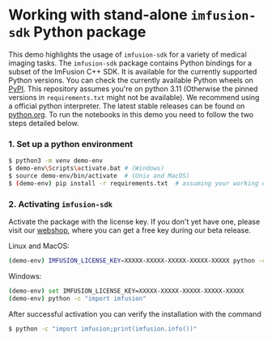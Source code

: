 # Working with stand-alone `imfusion-sdk` Python package

This demo highlights the usage of `imfusion-sdk` for a variety of medical imaging tasks.
The `imfusion-sdk` package contains Python bindings for a subset of the ImFusion C++ SDK.
It is available for the currently supported Python versions. You can check the currently available Python wheels on [PyPI](https://pypi.org/project/imfusion-sdk/).
This repository assumes you're on python 3.11 (Otherwise the pinned versions in `requirements.txt` might not be available).
We recommend using a official python interpreter. The latest stable releases can be found on [python.org](https://www.python.org/downloads/release/).
To run the notebooks in this demo you need to follow the two steps detailed below.

### 1. Set up a python environment

```Bash
$ python3 -m venv demo-env
$ demo-env\Scripts\activate.bat # (Windows) 
$ source demo-env/bin/activate  # (Unix and MacOS)
$ (demo-env) pip install -r requirements.txt  # assuming your working directory is `imfusion_sdk`  
```

### 2. Activating `imfusion-sdk`

Activate the package with the license key.
If you don't yet have one, please visit our [webshop](https://shop.imfusion.com/collections/demo-versions/products/imfusion-python-sdk), where you can get a free key during our beta release.


Linux and MacOS:
```Bash
(demo-env) IMFUSION_LICENSE_KEY=XXXXX-XXXXX-XXXXX-XXXXX-XXXXX python -c "import imfusion" 
```

Windows:
```Bash
(demo-env) set IMFUSION_LICENSE_KEY=XXXXX-XXXXX-XXXXX-XXXXX-XXXXX
(demo-env) python -c "import imfusion" 
```

After successful activation you can verify the installation with the command

```Bash
$ python -c "import imfusion;print(imfusion.info())"
```
